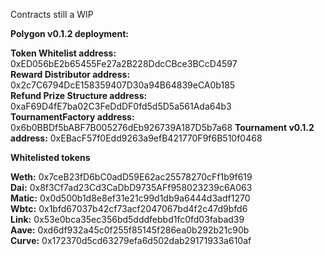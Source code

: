 Contracts still a WIP

**Polygon v0.1.2 deployment:**

**Token Whitelist address:** 	0xED056bE2b65455Fe27a2B228DdcCBce3BCcD4597  
**Reward Distributor address:** 	0x2c7C6794DcE158359407D30a94B64839eCA0b185  
**Refund Prize Structure address:** 0xaF69D4fE7ba02C3FeDdDF0fd5d5D5a561Ada64b3  
**TournamentFactory address:** 	0x6b0BBDf5bABF7B005276dEb926739A187D5b7a68
**Tournament v0.1.2 address:**	0xEBacF57f0Edd9263a9efB421770F9f6B510f0468  

**Whitelisted tokens**

**Weth:** 	0x7ceB23fD6bC0adD59E62ac25578270cFf1b9f619  
**Dai:** 	  0x8f3Cf7ad23Cd3CaDbD9735AFf958023239c6A063  
**Matic:**	0x0d500b1d8e8ef31e21c99d1db9a6444d3adf1270  
**Wbtc:**  	0x1bfd67037b42cf73acf2047067bd4f2c47d9bfd6  
**Link:** 	0x53e0bca35ec356bd5dddfebbd1fc0fd03fabad39  
**Aave:**	  0xd6df932a45c0f255f85145f286ea0b292b21c90b  
**Curve:**	0x172370d5cd63279efa6d502dab29171933a610af  
